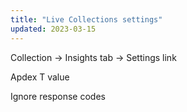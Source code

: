 ```yaml
---
title: "Live Collections settings"
updated: 2023-03-15
---
```


Collection -> Insights tab -> Settings link

Apdex T value

Ignore response codes
